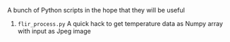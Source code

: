 A bunch of Python scripts in the hope that they will be useful

1. `flir_process.py` A quick hack to get temperature data as Numpy array with input as Jpeg image
